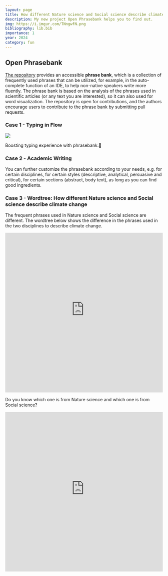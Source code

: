 ```yaml
---
layout: page
title: How different Nature science and Social science describe climate change?
description: My new project Open Phrasebank helps you to find out.
img: https://i.imgur.com/TNngwfN.png
bibliography: lib.bib
importance: 1
year: 2024
category: fun
---
```


## Open Phrasebank

[The repository](https://github.com/liuh886/GEO4300_2023/) provides an accessible **phrase bank**, which is a collection of frequently used phrases that can be utilized, for example, in the auto-complete function of an IDE, to help non-native speakers write more fluently. The phrase bank is based on the analysis of the phrases used in scientific articles (or any text you are interested), so it can also used for word visualization. The repository is open for contributions, and the authors encourage users to contribute to the phrase bank by submitting pull requests.


### Case 1 - Typing in Flow

![](https://i.imgur.com/MGDIqly.gif)

Boosting typing experience with phrasebank.🚀


### Case 2 - Academic Writing

You can further customize the phrasebank according to your needs, e.g. for certain disciplines, for certain styles (descriptive, analytical, persuasive and critical), for certain sections (abstract, body text), as long as you can find good ingredients.

### Case 3 - Wordtree: How different Nature science and Social science describe climate change

The frequent phrases used in Nature science and Social science are different. The wordtree below shows the difference in the phrases used in the two disciplines to describe climate change. 

<iframe src="https://open-phrasebank.readthedocs.io/en/latest/wordtree_climate_geo.html" frameborder="0" style="border:none; overflow:hidden; width:100%; height:510px;" allowTransparency="true"></iframe>
</iframe>

Do you know which one is from Nature science and which one is from Social science?

<iframe src="https://open-phrasebank.readthedocs.io/en/latest/wordtree_climate_social_science.html" frameborder="0" style="border:none; overflow:hidden; width:100%; height:510px;" allowTransparency="true"></iframe>
</iframe>

